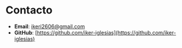 # Contacto

- **Email**: ikeri2606@gmail.com
- **GitHub**: [https://github.com/iker-iglesias](https://github.com/iker-iglesias)
